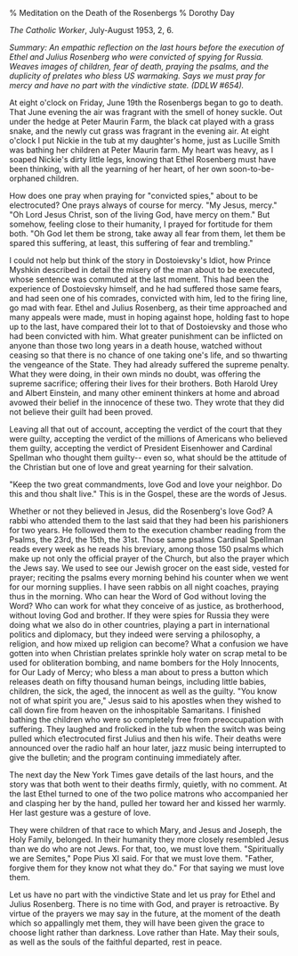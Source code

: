% Meditation on the Death of the Rosenbergs
% Dorothy Day

*The Catholic Worker*, July-August 1953, 2, 6.

*Summary: An empathic reflection on the last hours before the execution
of Ethel and Julius Rosenberg who were convicted of spying for Russia.
Weaves images of children, fear of death, praying the psalms, and the
duplicity of prelates who bless US warmaking. Says we must pray for
mercy and have no part with the vindictive state. (DDLW \#654).*

At eight o'clock on Friday, June 19th the Rosenbergs began to go to
death. That June evening the air was fragrant with the smell of honey
suckle. Out under the hedge at Peter Maurin Farm, the black cat played
with a grass snake, and the newly cut grass was fragrant in the evening
air. At eight o'clock I put Nickie in the tub at my daughter's home,
just as Lucille Smith was bathing her children at Peter Maurin farm. My
heart was heavy, as I soaped Nickie's dirty little legs, knowing that
Ethel Rosenberg must have been thinking, with all the yearning of her
heart, of her own soon-to-be-orphaned children.

How does one pray when praying for "convicted spies," about to be
electrocuted? One prays always of course for mercy. "My Jesus, mercy."
"Oh Lord Jesus Christ, son of the living God, have mercy on them." But
somehow, feeling close to their humanity, I prayed for fortitude for
them both. "Oh God let them be strong, take away all fear from them, let
them be spared this suffering, at least, this suffering of fear and
trembling."

I could not help but think of the story in Dostoievsky's Idiot, how
Prince Myshkin described in detail the misery of the man about to be
executed, whose sentence was commuted at the last moment. This had been
the experience of Dostoievsky himself, and he had suffered those same
fears, and had seen one of his comrades, convicted with him, led to the
firing line, go mad with fear. Ethel and Julius Rosenberg, as their time
approached and many appeals were made, must in hoping against hope,
holding fast to hope up to the last, have compared their lot to that of
Dostoievsky and those who had been convicted with him. What greater
punishment can be inflicted on anyone than those two long years in a
death house, watched without ceasing so that there is no chance of one
taking one's life, and so thwarting the vengeance of the State. They had
already suffered the supreme penalty. What they were doing, in their own
minds no doubt, was offering the supreme sacrifice; offering their lives
for their brothers. Both Harold Urey and Albert Einstein, and many other
eminent thinkers at home and abroad avowed their belief in the innocence
of these two. They wrote that they did not believe their guilt had been
proved.

Leaving all that out of account, accepting the verdict of the court that
they were guilty, accepting the verdict of the millions of Americans who
believed them guilty, accepting the verdict of President Eisenhower and
Cardinal Spellman who thought them guilty-- even so, what should be the
attitude of the Christian but one of love and great yearning for their
salvation.

"Keep the two great commandments, love God and love your neighbor. Do
this and thou shalt live." This is in the Gospel, these are the words of
Jesus.

Whether or not they believed in Jesus, did the Rosenberg's love God? A
rabbi who attended them to the last said that they had been his
parishioners for two years. He followed them to the execution chamber
reading from the Psalms, the 23rd, the 15th, the 31st. Those same psalms
Cardinal Spellman reads every week as he reads his breviary, among those
150 psalms which make up not only the official prayer of the Church, but
also the prayer which the Jews say. We used to see our Jewish grocer on
the east side, vested for prayer; reciting the psalms every morning
behind his counter when we went for our morning supplies. I have seen
rabbis on all night coaches, praying thus in the morning. Who can hear
the Word of God without loving the Word? Who can work for what they
conceive of as justice, as brotherhood, without loving God and brother.
If they were spies for Russia they were doing what we also do in other
countries, playing a part in international politics and diplomacy, but
they indeed were serving a philosophy, a religion, and how mixed up
religion can become? What a confusion we have gotten into when Christian
prelates sprinkle holy water on scrap metal to be used for obliteration
bombing, and name bombers for the Holy Innocents, for Our Lady of Mercy;
who bless a man about to press a button which releases death on fifty
thousand human beings, including little babies, children, the sick, the
aged, the innocent as well as the guilty. "You know not of what spirit
you are," Jesus said to his apostles when they wished to call down fire
from heaven on the inhospitable Samaritans. I finished bathing the
children who were so completely free from preoccupation with suffering.
They laughed and frolicked in the tub when the switch was being pulled
which e1ectrocuted first Julius and then his wife. Their deaths were
announced over the radio half an hour later, jazz music being
interrupted to give the bulletin; and the program continuing immediately
after.

The next day the New York Times gave details of the last hours, and the
story was that both went to their deaths firmly, quietly, with no
comment. At the last Ethel turned to one of the two police matrons who
accompanied her and clasping her by the hand, pulled her toward her and
kissed her warmly. Her last gesture was a gesture of love.

They were children of that race to which Mary, and Jesus and Joseph, the
Holy Family, belonged. In their humanity they more closely resembled
Jesus than we do who are not Jews. For that, too, we must love them.
"Spiritually we are Semites," Pope Pius XI said. For that we must love
them. "Father, forgive them for they know not what they do." For that
saying we must love them.

Let us have no part with the vindictive State and let us pray for Ethel
and Julius Rosenberg. There is no time with God, and prayer is
retroactive. By virtue of the prayers we may say in the future, at the
moment of the death which so appallingly met them, they will have been
given the grace to choose light rather than darkness. Love rather than
Hate. May their souls, as well as the souls of the faithful departed,
rest in peace.
